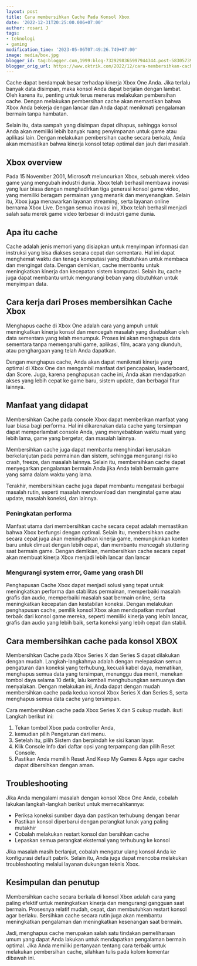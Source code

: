 ```yaml
---
layout: post
title: Cara membersihkan Cache Pada Konsol Xbox
date: '2022-12-31T20:25:00.006+07:00'
author: rosari J
tags:
- teknologi
- gaming
modification_time: '2023-05-06T07:49:26.749+07:00'
image: media/box.jpg
blogger_id: tag:blogger.com,1999:blog-7329298365997944344.post-5830573941939294202
blogger_orig_url: https://www.oktrik.com/2022/12/cara-membersihkan-cache-pada-konsol-xbox.html
---
```


Cache dapat berdampak besar terhadap kinerja Xbox One Anda. Jika terlalu banyak data disimpan, maka konsol Anda dapat berjalan dengan lambat. Oleh karena itu, penting untuk terus menerus melakukan pembersihan cache. Dengan melakukan pembersihan cache akan memastikan bahwa Xbox Anda bekerja dengan lancar dan Anda dapat menikmati pengalaman bermain tanpa hambatan.


Selain itu, data sampah yang disimpan dapat dihapus, sehingga konsol Anda akan memiliki lebih banyak ruang penyimpanan untuk game atau aplikasi lain. Dengan melakukan pembersihan cache secara berkala, Anda akan memastikan bahwa kinerja konsol tetap optimal dan jauh dari masalah.


Xbox overview
-------------

Pada 15 November 2001, Microsoft meluncurkan Xbox, sebuah merek video game yang mengubah industri dunia. Xbox telah berhasil membawa inovasi yang luar biasa dengan menghadirkan tiga generasi konsol game video, yang memiliki beragam permainan yang menarik dan menyenangkan. Selain itu, Xbox juga menawarkan layanan streaming, serta layanan online bernama Xbox Live. Dengan semua inovasi ini, Xbox telah berhasil menjadi salah satu merek game video terbesar di industri game dunia.


Apa itu cache
-------------


Cache adalah jenis memori yang disiapkan untuk menyimpan informasi dan instruksi yang bisa diakses secara cepat dan sementara. Hal ini dapat menghemat waktu dan tenaga komputasi yang dibutuhkan untuk membaca dan mengingat data. Dengan demikian, cache membantu untuk meningkatkan kinerja dan kecepatan sistem komputasi. Selain itu, cache juga dapat membantu untuk mengurangi beban yang dibutuhkan untuk menyimpan data.


Cara kerja dari Proses membersihkan Cache Xbox
----------------------------------------------


Menghapus cache di Xbox One adalah cara yang ampuh untuk meningkatkan kinerja konsol dan mencegah masalah yang disebabkan oleh data sementara yang telah menumpuk. Proses ini akan menghapus data sementara tanpa memengaruhi game, aplikasi, film, acara yang diunduh, atau penghargaan yang telah Anda dapatkan.


Dengan menghapus cache, Anda akan dapat menikmati kinerja yang optimal di Xbox One dan mengambil manfaat dari pencapaian, leaderboard, dan Score. Juga, karena penghapusan cache ini, Anda akan mendapatkan akses yang lebih cepat ke game baru, sistem update, dan berbagai fitur lainnya.


Manfaat yang didapat
--------------------


Membersihkan Cache pada console Xbox dapat memberikan manfaat yang luar biasa bagi performa. Hal ini dikarenakan data cache yang tersimpan dapat memperlambat console Anda, yang menyebabkan waktu muat yang lebih lama, game yang bergetar, dan masalah lainnya.


Membersihkan cache juga dapat membantu menghindari kerusakan berkelanjutan pada permainan dan sistem, sehingga mengurangi risiko crash, freeze, dan masalah lainnya. Selain itu, membersihkan cache dapat menyegarkan pengalaman bermain Anda jika Anda telah bermain game yang sama dalam waktu yang lama.


Terakhir, membersihkan cache juga dapat membantu mengatasi berbagai masalah rutin, seperti masalah mendownload dan menginstal game atau update, masalah koneksi, dan lainnya.


### Peningkatan performa


Manfaat utama dari membersihkan cache secara cepat adalah memastikan bahwa Xbox berfungsi dengan optimal. Selain itu, membersihkan cache secara cepat juga akan meningkatkan kinerja game, memungkinkan konten baru untuk dimuat dengan lebih cepat, dan membantu mencegah stuttering saat bermain game. Dengan demikian, membersihkan cache secara cepat akan membuat kinerja Xbox menjadi lebih lancar dan lancar


### Mengurangi system error, Game yang crash Dll


Penghapusan Cache Xbox dapat menjadi solusi yang tepat untuk meningkatkan performa dan stabilitas permainan, memperbaiki masalah grafis dan audio, memperbaiki masalah saat bermain online, serta meningkatkan kecepatan dan kestabilan koneksi. Dengan melakukan penghapusan cache, pemilik konsol Xbox akan mendapatkan manfaat terbaik dari konsol game mereka, seperti memiliki kinerja yang lebih lancar, grafis dan audio yang lebih baik, serta koneksi yang lebih cepat dan stabil.


Cara membersihkan cache pada konsol XBOX
----------------------------------------


Membersihkan Cache pada Xbox Series X dan Series S dapat dilakukan dengan mudah. Langkah-langkahnya adalah dengan melepaskan semua pengaturan dan koneksi yang terhubung, kecuali kabel daya, mematikan, menghapus semua data yang tersimpan, menunggu dua menit, menekan tombol daya selama 10 detik, lalu kembali menghubungkan semuanya dan menyalakan. Dengan melakukan ini, Anda dapat dengan mudah membersihkan cache pada kedua konsol Xbox Series X dan Series S, serta menghapus semua data cache yang tersimpan.


Cara membersihkan cache pada Xbox Series X dan S cukup mudah. ikuti Langkah berikut ini:


1. Tekan tombol Xbox pada controller Anda,
2. kemudian pilih Pengaturan dari menu.
3. Setelah itu, pilih Sistem dan berpindah ke sisi kanan layar.
4. Klik Console Info dari daftar opsi yang terpampang dan pilih Reset Console.
5. Pastikan Anda memilih Reset And Keep My Games & Apps agar cache dapat dibersihkan dengan aman.


Troubleshooting
---------------


Jika Anda mengalami masalah dengan konsol Xbox One Anda, cobalah lakukan langkah-langkah berikut untuk memecahkannya:


* Periksa koneksi sumber daya dan pastikan terhubung dengan benar
* Pastikan konsol diperbarui dengan perangkat lunak yang paling mutakhir
* Cobalah melakukan restart konsol dan bersihkan cache
* Lepaskan semua perangkat eksternal yang terhubung ke konsol


Jika masalah masih berlanjut, cobalah mengatur ulang konsol Anda ke konfigurasi default pabrik. Selain itu, Anda juga dapat mencoba melakukan troubleshooting melalui layanan dukungan teknis Xbox.


Kesimpulan dan penutup
----------------------


Membersihkan cache secara berkala di konsol Xbox adalah cara yang paling efektif untuk meningkatkan kinerja dan mengurangi gangguan saat bermain. Prosesnya relatif mudah, cepat, dan membutuhkan restart konsol agar berlaku. Bersihkan cache secara rutin juga akan membantu meningkatkan pengalaman dan meningkatkan kesenangan saat bermain.


Jadi, menghapus cache merupakan salah satu tindakan pemeliharaan umum yang dapat Anda lakukan untuk mendapatkan pengalaman bermain optimal. Jika Anda memiliki pertanyaan tentang cara terbaik untuk melakukan pembersihan cache, silahkan tulis pada kolom komentar dibawah ini.



